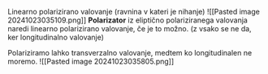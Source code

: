 Linearno polarizirano valovanje (ravnina v kateri je nihanje)
![[Pasted image 20241023035109.png]]
**Polarizator** iz eliptično polariziranega valovanja naredi linearno polarizirano valovanje, če je to možno. (z vsako se ne da, ker longitudinalno valovanje)

Polariziramo lahko transverzalno valovanje, medtem ko longitudinalen ne moremo.
![[Pasted image 20241023035805.png]]
